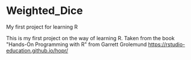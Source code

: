 # Weighted_Dice
My first project for learning R

This is my first project on the way of learning R.
Taken from the book "Hands-On Programming with R" from Garrett Grolemund
https://rstudio-education.github.io/hopr/
